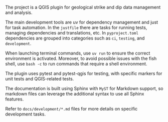 The project is a QGIS plugin for geological strike and dip data management and analysis.

The main development tools are uv for dependency management and just for task automation.
In the `justfile` there are tasks for running tests, managing dependencies and
translations, etc.
In `pyproject.toml` dependencies are grouped into categories such as `ci`, `testing`, and
`development`.

When launching terminal commands, use `uv run` to ensure the correct environment
is activated. Moreover, to avoid possible issues with the fish shell, use `bash -c` to run
commands that require a shell environment.

The plugin uses pytest and pytest-qgis for testing, with specific markers for unit tests
and QGIS-related tests.

The documentation is built using Sphinx with `MyST` for Markdown support, so markdown files
can leverage the additional syntax to use all Sphinx features.

Refer to `docs/development/*.md` files for more details on specific development tasks.